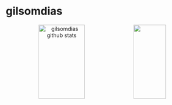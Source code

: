 # gilsomdias

<div align="center">  
  <img width="49%" height="195px" src="https://github-readme-stats.vercel.app/api?username=gilsomdias&show_icons=true&count_private=true&hide_border=true&title_color=00bfbf&icon_color=00bfbf&text_color=c9d1d9&bg_color=0d1117" alt="gilsomdias github stats"/> 
  <img width="41%" height="195px" src="https://github-readme-stats.vercel.app/api/top-langs/?username=gilsomdias&layout=compact&hide_border=true&title_color=00bfbf&text_color=00bfbf&bg_color=0d1117" />
</div>

